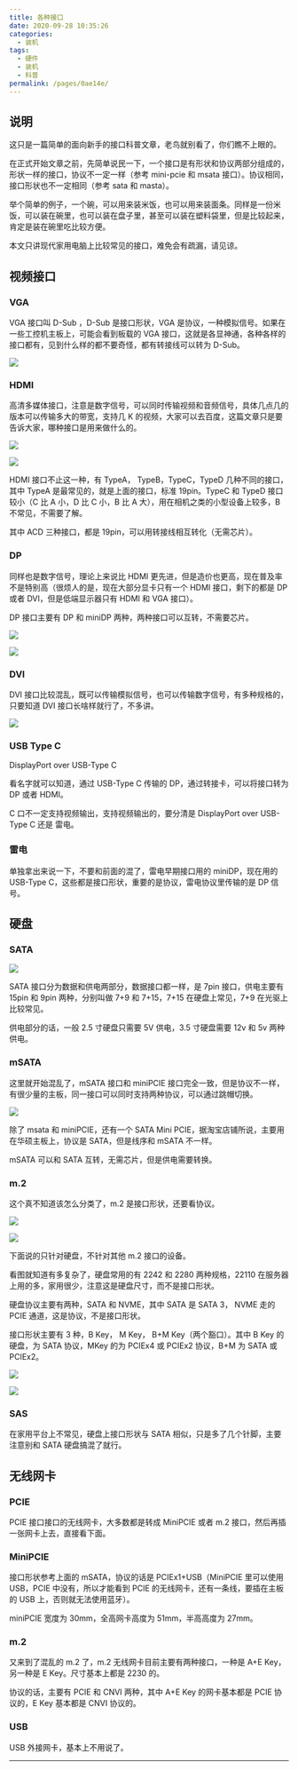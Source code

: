 ```yaml
---
title: 各种接口
date: 2020-09-28 10:35:26
categories:
  - 装机
tags:
  - 硬件
  - 装机
  - 科普
permalink: /pages/0ae14e/
---
```


## 说明

这只是一篇简单的面向新手的接口科普文章，老鸟就别看了，你们瞧不上眼的。

在正式开始文章之前，先简单说民一下，一个接口是有形状和协议两部分组成的，形状一样的接口，协议不一定一样（参考 mini-pcie 和 msata 接口）。协议相同，接口形状也不一定相同（参考 sata 和 masta）。

举个简单的例子，一个碗，可以用来装米饭，也可以用来装面条。同样是一份米饭，可以装在碗里，也可以装在盘子里，甚至可以装在塑料袋里，但是比较起来，肯定是装在碗里吃比较方便。

本文只讲现代家用电脑上比较常见的接口，难免会有疏漏，请见谅。

## 视频接口

### VGA

VGA 接口叫 D-Sub ，D-Sub 是接口形状，VGA 是协议，一种模拟信号。如果在一些工控机主板上，可能会看到板载的 VGA 接口，这就是各显神通，各种各样的接口都有，见到什么样的都不要奇怪，都有转接线可以转为 D-Sub。

![](https://file.sm9.top/item/5f713b95160a154a67f7f70e.png)

### HDMI

高清多媒体接口，注意是数字信号，可以同时传输视频和音频信号，具体几点几的版本可以传输多大的带宽，支持几 K 的视频，大家可以去百度，这篇文章只是要告诉大家，哪种接口是用来做什么的。

![](https://file.sm9.top/item/5f713b95160a154a67f7f712.png)

![](https://file.sm9.top/item/5f713b95160a154a67f7f708.png)

HDMI 接口不止这一种，有 TypeA， TypeB，TypeC，TypeD 几种不同的接口，其中 TypeA 是最常见的，就是上面的接口，标准 19pin。TypeC 和 TypeD 接口较小（C 比 A 小，D 比 C 小，B 比 A 大），用在相机之类的小型设备上较多，B 不常见，不需要了解。

其中 ACD 三种接口，都是 19pin，可以用转接线相互转化（无需芯片）。

### DP

同样也是数字信号，理论上来说比 HDMI 更先进，但是造价也更高，现在普及率不是特别高（很烦人的是，现在大部分显卡只有一个 HDMI 接口，剩下的都是 DP 或者 DVI，但是低端显示器只有 HDMI 和 VGA 接口）。

DP 接口主要有 DP 和 miniDP 两种，两种接口可以互转，不需要芯片。

![](https://file.sm9.top/item/5f713c04160a154a67f81717.png)

![](https://file.sm9.top/item/5f713c04160a154a67f8171a.png)

### DVI

DVI 接口比较混乱，既可以传输模拟信号，也可以传输数字信号，有多种规格的，只要知道 DVI 接口长啥样就行了，不多讲。

![](https://file.sm9.top/item/5f713c2e160a154a67f8241c.png)

### USB Type C

DisplayPort over USB-Type C

看名字就可以知道，通过 USB-Type C 传输的 DP，通过转接卡，可以将接口转为 DP 或者 HDMI。

C 口不一定支持视频输出，支持视频输出的，要分清是 DisplayPort over USB-Type C 还是 雷电。

### 雷电

单独拿出来说一下，不要和前面的混了，雷电早期接口用的 miniDP，现在用的 USB-Type C，这些都是接口形状，重要的是协议，雷电协议里传输的是 DP 信号。

## 硬盘

### SATA

![](https://file.sm9.top/item/5f713c5b160a154a67f8330a.png)

SATA 接口分为数据和供电两部分，数据接口都一样，是 7pin 接口，供电主要有 15pin 和 9pin 两种，分别叫做 7+9 和 7+15，7+15 在硬盘上常见，7+9 在光驱上比较常见。

供电部分的话，一般 2.5 寸硬盘只需要 5V 供电，3.5 寸硬盘需要 12v 和 5v 两种供电。

### mSATA

这里就开始混乱了，mSATA 接口和 miniPCIE 接口完全一致，但是协议不一样，有很少量的主板，同一接口可以同时支持两种协议，可以通过跳帽切换。

![](https://file.sm9.top/item/5f713c5b160a154a67f8330c.png)

除了 msata 和 miniPCIE，还有一个 SATA Mini PCIE，据淘宝店铺所说，主要用在华硕主板上，协议是 SATA，但是线序和 mSATA 不一样。

mSATA 可以和 SATA 互转，无需芯片，但是供电需要转换。

### m.2

这个真不知道该怎么分类了，m.2 是接口形状，还要看协议。

![](https://file.sm9.top/item/5f713c84160a154a67f83fdb.png)

![](https://file.sm9.top/item/5f713c84160a154a67f83fdd.png)

下面说的只针对硬盘，不针对其他 m.2 接口的设备。

看图就知道有多复杂了，硬盘常用的有 2242 和 2280 两种规格，22110 在服务器上用的多，家用很少，注意这是硬盘尺寸，而不是接口形状。

硬盘协议主要有两种，SATA 和 NVME，其中 SATA 是 SATA 3， NVME 走的 PCIE 通道，这是协议，不是接口形状。

接口形状主要有 3 种，B Key， M Key， B+M Key（两个豁口）。其中 B Key 的硬盘，为 SATA 协议，MKey 的为 PCIEx4 或 PCIEx2 协议，B+M 为 SATA 或 PCIEx2。

![](https://file.sm9.top/item/5f713cbc160a154a67f8514c.png)

![](https://file.sm9.top/item/5f713cbc160a154a67f85151.png)

### SAS

在家用平台上不常见，硬盘上接口形状与 SATA 相似，只是多了几个针脚，主要注意别和 SATA 硬盘搞混了就行。

## 无线网卡

### PCIE

PCIE 接口接口的无线网卡，大多数都是转成 MiniPCIE 或者 m.2 接口，然后再插一张网卡上去，直接看下面。

### MiniPCIE

接口形状参考上面的 mSATA，协议的话是 PCIEx1+USB（MiniPCIE 里可以使用 USB，PCIE 中没有，所以才能看到 PCIE 的无线网卡，还有一条线，要插在主板的 USB 上，否则就无法使用蓝牙）。

miniPCIE 宽度为 30mm，全高网卡高度为 51mm，半高高度为 27mm。

### m.2

又来到了混乱的 m.2 了，m.2 无线网卡目前主要有两种接口，一种是 A+E Key，另一种是 E Key。尺寸基本上都是 2230 的。

协议的话，主要有 PCIE 和 CNVI 两种，其中 A+E Key 的网卡基本都是 PCIE 协议的，E Key 基本都是 CNVI 协议的。

### USB

USB 外接网卡，基本上不用说了。

---
